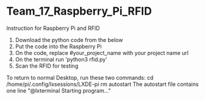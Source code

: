 # Team_17_Raspberry_Pi_RFID

Instruction for Raspberry Pi and RFID 
1. Download the python code from the below 
2. Put the code into the Raspberry Pi 
4. On the code, replace #your_project_name with your project name url
5. On the terminal run 'python3 rfid.py' 
6. Scan the RFID for testing

To return to normal Desktop, run these two commands:
  cd /home/pi/.config/lxsessions/LXDE-pi
  rm autostart
The autostart file contains one line \"@lxterminal
  Starting program..."
